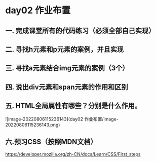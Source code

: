 # day02 作业布置

## 一. 完成课堂所有的代码练习（必须全部自己实现）







## 二. 寻找h元素和p元素的案例，并且实现







## 三. 寻找a元素结合img元素的案例（3个）







## 四. 说出div元素和span元素的作用和区别







## 五. HTML全局属性有哪些？分别是什么作用。

![image-20220806115236143](day02 作业布置/image-20220806115236143.png)



## 六.预习CSS（按照MDN文档）

https://developer.mozilla.org/zh-CN/docs/Learn/CSS/First_steps

